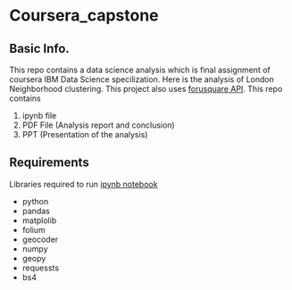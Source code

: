 # Coursera_capstone

## Basic Info.
This repo contains a data science analysis which is final assignment of coursera IBM Data Science specilization. Here is the analysis of London Neighborhood clustering. This project also uses <a href="https://developer.foursquare.com/">forusquare API</a>. This repo contains
<ol>
  <li>ipynb file</li>
  <li>PDF File (Analysis report and conclusion)</li>
  <li>PPT (Presentation of the analysis)</li>
</ol>

## Requirements
Libraries required to run <a href = "https://github.com/NiralMR/Coursera_capstone/blob/master/Capstone%20Project%20-%20The%20Battle%20of%20the%20Neighborhoods%202%20-%20London%20Neighborhood%20Clustering.ipynb">ipynb notebook</a>

<ul>
  <li>python</li>
  <li>pandas</li>
  <li>matplolib</li>
  <li>folium</li>
  <li>geocoder</li>
  <li>numpy</li>
  <li>geopy</li>
  <li>requessts</li>
  <li>bs4</li>
</ul>
